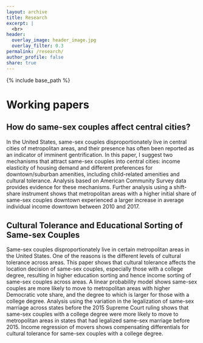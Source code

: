 ```yaml
---
layout: archive
title: Research
excerpt: |
  <br>
header:
  overlay_image: header_image.jpg
  overlay_filter: 0.3
permalink: /research/
author_profile: false
share: true
---
```

{% include base_path %}

<!--- below converts page to collection --->
<!---
{% for post in site.publications reversed %}
  {% include archive-single.html %}
{% endfor %}
--->

# Working papers

## How do same-sex couples affect central cities?
In the United States, same-sex couples disproportionately live in central cities of metropolitan areas, and their presence has often been reported as an indicator of imminent gentrification. In this paper, I suggest two mechanisms that attract same-sex couples into central cities: income elasticity of housing demand and different preferences for downtown/suburban amenities, including child-related amenities and cultural tolerance. Analysis based on American Community Survey data provides evidence for these mechanisms. Further analysis using a shift-share instrument shows that metropolitan areas with a higher initial share of same-sex couples downtown experienced a larger increase in average individual income downtown between 2010 and 2017.


<!-- * <b>Alcantara, R.</b>, Edwards, WB., Millet, G., Grabowski, A. [Predicting continuous ground reaction forces from accelerometers during uphill and downhill running: A Recurrent neural network solution.](https://doi.org/10.7717/peerj.12752) PeerJ (2022). -->

## Cultural Tolerance and Educational Sorting of Same-sex Couples
Same-sex couples disproportionately live in certain metropolitan areas in the United States. One of the reasons is the different levels of cultural tolerance across areas. This paper shows that cultural tolerance affects the location decision of same-sex couples, especially those with a college degree, resulting in higher education sorting and hence income sorting of same-sex couples across areas. A linear probability model shows same-sex couples are more likely to move to metropolitan areas with higher Democratic vote share, and the degree to which is larger for those with a college degree. Analysis using the variation in the legalization of same-sex marriage across states before the 2015 Supreme Court ruling shows that same-sex couples with a college degree were more likely to move to metropolitan areas in states that had legalized same-sex marriage before 2015. Income regression of movers shows compensating differentials for cultural tolerance for same-sex couples with a college degree.



